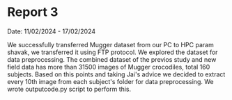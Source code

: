 # Report 3

Date: 11/02/2024 - 17/02/2024

We successfully transferred Mugger dataset from our PC to HPC param shavak, we transferred it using FTP protocol. 
We explored the dataset for data preprocessing.
The combined dataset of the previos study and new field data has more than 31500 images of Mugger crocodiles, total 160 subjects.
Based on this points and taking Jai's advice we decided to extract every 10th image from each subject's folder for data preprocessing.
We wrote outputcode.py script to perform this.

